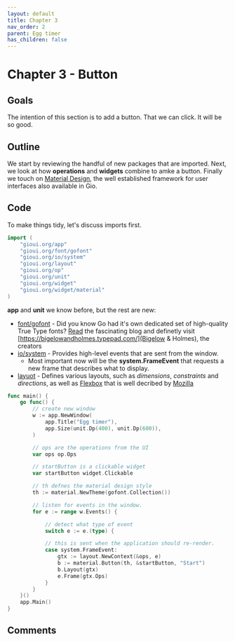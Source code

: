 ```yaml
---
layout: default
title: Chapter 3 
nav_order: 2
parent: Egg timer
has_children: false 
---
```


# Chapter 3 - Button 

## Goals
The intention of this section is to add a button. That we can click. It will be so good.

## Outline

We start by reviewing the handful of new packages that are imported. 
Next, we look at how **operations** and **widgets** combine to amke a button.
Finally we touch on [Material Design](material.io), the well established framework for user interfaces also available in Gio.

## Code

To make things tidy, let's discuss imports first.

```go
import (
	"gioui.org/app"
	"gioui.org/font/gofont"
	"gioui.org/io/system"
	"gioui.org/layout"
	"gioui.org/op"
	"gioui.org/unit"
	"gioui.org/widget"
	"gioui.org/widget/material"
)
```

**app** and **unit** we know before, but the rest are new:
- [font/gofont](https://pkg.go.dev/gioui.org/font/gofont) - Did you know Go had it's own dedicated set of high-quality True Type fonts? [Read](https://blog.golang.org/go-fonts) the fascinating blog and definetly visit [https://bigelowandholmes.typepad.com/](Bigelow & Holmes), the creators
- [io/system](https://pkg.go.dev/gioui.org/io/system]) - Provides high-level events that are sent from the window. 
  - Most important now will be the **system.FrameEvent** that requests a new frame that describes what to display.
- [layuot](https://pkg.go.dev/gioui.org/layout]) - Defines various layouts, such as *dimensions*, *constraints* and *directions*, as well as [Flexbox](https://pkg.go.dev/gioui.org/layout#Flex) that is well decribed by [Mozilla](https://developer.mozilla.org/en-US/docs/Web/CSS/CSS_Flexible_Box_Layout/Basic_Concepts_of_Flexbox)





```go
func main() {
	go func() {
		// create new window
		w := app.NewWindow(
			app.Title("Egg timer"),
			app.Size(unit.Dp(400), unit.Dp(600)),
		)

		// ops are the operations from the UI
		var ops op.Ops

		// startButton is a clickable widget
		var startButton widget.Clickable

		// th defnes the material design style
		th := material.NewTheme(gofont.Collection())

		// listen for events in the window.
		for e := range w.Events() {

			// detect what type of event
			switch e := e.(type) {

			// this is sent when the application should re-render.
			case system.FrameEvent:
				gtx := layout.NewContext(&ops, e)
				b := material.Button(th, &startButton, "Start")
				b.Layout(gtx)
				e.Frame(gtx.Ops)
			}
		}
	}()
	app.Main()
}


```



## Comments

